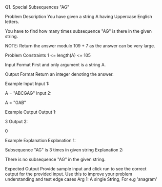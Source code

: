 Q1. Special Subsequences "AG"

Problem Description
You have given a string A having Uppercase English letters.

You have to find how many times subsequence "AG" is there in the given string.

NOTE: Return the answer modulo 109 + 7 as the answer can be very large.



Problem Constraints
1 <= length(A) <= 105



Input Format
First and only argument is a string A.



Output Format
Return an integer denoting the answer.



Example Input
Input 1:

 A = "ABCGAG"
Input 2:

 A = "GAB"


Example Output
Output 1:

 3
Output 2:

 0


Example Explanation
Explanation 1:

 Subsequence "AG" is 3 times in given string 
Explanation 2:

 There is no subsequence "AG" in the given string.



Expected Output
Provide sample input and click run to see the correct output for the provided input. Use this to improve your problem understanding and test edge cases
Arg 1: A single String, For e.g 'anagram'
